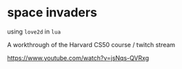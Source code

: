 # space invaders

using `love2d` in `lua`

A workthrough of the Harvard CS50 course / twitch stream

https://www.youtube.com/watch?v=jsNqs-QVRxg